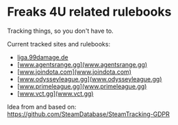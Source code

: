 # Freaks 4U related rulebooks
Tracking things, so you don't have to.

Current tracked sites and rulebooks:
* [liga.99damage.de](liga.99damage.de)
* [www.agentsrange.gg](www.agentsrange.gg)
* [www.joindota.com](www.joindota.com)
* [www.odysseyleague.gg](www.odysseyleague.gg)
* [www.primeleague.gg](www.primeleague.gg)
* [www.vct.gg](www.vct.gg)

Idea from and based on: https://github.com/SteamDatabase/SteamTracking-GDPR